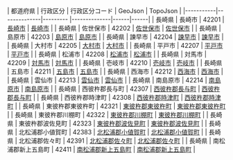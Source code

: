 | 都道府県 | 行政区分 | 行政区分コード | GeoJson | TopoJson |
|-----------|--------------|--------- |--------------|------|------|
| 長崎県 | 長崎市 | 42201 | [長崎市](/geojson/cities/42/42201.json) | [長崎市](/topojson/cities/42/42201.topojson) |
| 長崎県 | 佐世保市 | 42202 | [佐世保市](/geojson/cities/42/42202.json) | [佐世保市](/topojson/cities/42/42202.topojson) |
| 長崎県 | 島原市 | 42203 | [島原市](/geojson/cities/42/42203.json) | [島原市](/topojson/cities/42/42203.topojson) |
| 長崎県 | 諫早市 | 42204 | [諫早市](/geojson/cities/42/42204.json) | [諫早市](/topojson/cities/42/42204.topojson) |
| 長崎県 | 大村市 | 42205 | [大村市](/geojson/cities/42/42205.json) | [大村市](/topojson/cities/42/42205.topojson) |
| 長崎県 | 平戸市 | 42207 | [平戸市](/geojson/cities/42/42207.json) | [平戸市](/topojson/cities/42/42207.topojson) |
| 長崎県 | 松浦市 | 42208 | [松浦市](/geojson/cities/42/42208.json) | [松浦市](/topojson/cities/42/42208.topojson) |
| 長崎県 | 対馬市 | 42209 | [対馬市](/geojson/cities/42/42209.json) | [対馬市](/topojson/cities/42/42209.topojson) |
| 長崎県 | 壱岐市 | 42210 | [壱岐市](/geojson/cities/42/42210.json) | [壱岐市](/topojson/cities/42/42210.topojson) |
| 長崎県 | 五島市 | 42211 | [五島市](/geojson/cities/42/42211.json) | [五島市](/topojson/cities/42/42211.topojson) |
| 長崎県 | 西海市 | 42212 | [西海市](/geojson/cities/42/42212.json) | [西海市](/topojson/cities/42/42212.topojson) |
| 長崎県 | 雲仙市 | 42213 | [雲仙市](/geojson/cities/42/42213.json) | [雲仙市](/topojson/cities/42/42213.topojson) |
| 長崎県 | 南島原市 | 42214 | [南島原市](/geojson/cities/42/42214.json) | [南島原市](/topojson/cities/42/42214.topojson) |
| 長崎県 | 西彼杵郡長与町 | 42307 | [西彼杵郡長与町](/geojson/cities/42/42307.json) | [西彼杵郡長与町](/topojson/cities/42/42307.topojson) |
| 長崎県 | 西彼杵郡時津町 | 42308 | [西彼杵郡時津町](/geojson/cities/42/42308.json) | [西彼杵郡時津町](/topojson/cities/42/42308.topojson) |
| 長崎県 | 東彼杵郡東彼杵町 | 42321 | [東彼杵郡東彼杵町](/geojson/cities/42/42321.json) | [東彼杵郡東彼杵町](/topojson/cities/42/42321.topojson) |
| 長崎県 | 東彼杵郡川棚町 | 42322 | [東彼杵郡川棚町](/geojson/cities/42/42322.json) | [東彼杵郡川棚町](/topojson/cities/42/42322.topojson) |
| 長崎県 | 東彼杵郡波佐見町 | 42323 | [東彼杵郡波佐見町](/geojson/cities/42/42323.json) | [東彼杵郡波佐見町](/topojson/cities/42/42323.topojson) |
| 長崎県 | 北松浦郡小値賀町 | 42383 | [北松浦郡小値賀町](/geojson/cities/42/42383.json) | [北松浦郡小値賀町](/topojson/cities/42/42383.topojson) |
| 長崎県 | 北松浦郡佐々町 | 42391 | [北松浦郡佐々町](/geojson/cities/42/42391.json) | [北松浦郡佐々町](/topojson/cities/42/42391.topojson) |
| 長崎県 | 南松浦郡新上五島町 | 42411 | [南松浦郡新上五島町](/geojson/cities/42/42411.json) | [南松浦郡新上五島町](/topojson/cities/42/42411.topojson) |
